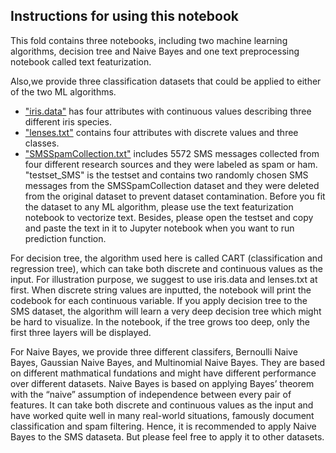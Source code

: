## Instructions for using this notebook ##

This fold contains three notebooks, including two machine learning algorithms, decision tree and Naive Bayes and one text preprocessing notebook called text featurization.

Also,we provide three classification datasets that could be applied to either of the two ML algorithms. 
* ["iris.data"](https://archive.ics.uci.edu/ml/datasets/iris) has four attributes with continuous values describing three different iris species.
* ["lenses.txt"](https://archive.ics.uci.edu/ml/datasets/lenses) contains four attributes with discrete values and three classes.
* ["SMSSpamCollection.txt"](https://archive.ics.uci.edu/ml/datasets/sms+spam+collection) includes 5572 SMS messages collected from four different research sources and they were labeled as spam or ham. "testset_SMS" is the testset and contains two randomly chosen SMS messages from the SMSSpamCollection dataset and they were deleted from the original dataset to prevent dataset contamination. Before you fit the dataset to any ML algorithm, please use the text featurization notebook to vectorize text. Besides, please open the testset and copy and paste the text in it to Jupyter notebook when you want to run prediction function.  

For decision tree, the algorithm used here is called CART (classification and regression tree), which can take both discrete and continuous values as the input. For illustration purpose, we suggest to use iris.data and lenses.txt at first. When discrete string values are inputted, the notebook will print the codebook for each continuous variable. If you apply decision tree to the SMS dataset, the algorithm will learn a very deep decision tree which might be hard to visualize. In the notebook, if the tree grows too deep, only the first three layers will be displayed.

For Naive Bayes, we provide three different classifers, Bernoulli Naive Bayes, Gaussian Naive Bayes, and Multinomial Naive Bayes. They are based on different mathmatical fundations and might have different performance over different datasets.  Naive Bayes is based on applying Bayes’ theorem with the “naive” assumption of independence between every pair of features. It can take both discrete and continuous values as the input and have worked quite well in many real-world situations, famously document classification and spam filtering. Hence, it is recommended to apply Naive Bayes to the SMS dataseta. But please feel free to apply it to other datasets. 
